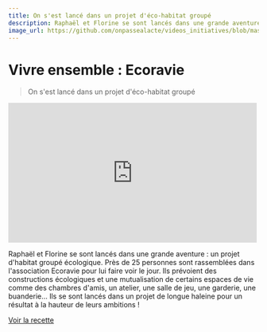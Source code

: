 ```yaml
---
title: On s'est lancé dans un projet d'éco-habitat groupé
description: Raphaël et Florine se sont lancés dans une grande aventure : un projet d'habitat groupé écologique. Près de 25 personnes sont rassemblées dans l'association Ecoravie pour lui faire voir le jour. 
image_url: https://github.com/onpassealacte/videos_initiatives/blob/master/media/ecoravie.jpg
---
```


# Vivre ensemble : Ecoravie

> On s'est lancé dans un projet d'éco-habitat groupé

<iframe src="https://player.vimeo.com/video/123003196" width="500" height="281" frameborder="0" webkitallowfullscreen mozallowfullscreen allowfullscreen></iframe>

Raphaël et Florine se sont lancés dans une grande aventure : un projet d'habitat groupé écologique. Près de 25 personnes sont rassemblées dans l'association Ecoravie pour lui faire voir le jour. Ils prévoient des constructions écologiques et une mutualisation de certains espaces de vie comme des chambres d'amis, un atelier, une salle de jeu, une garderie, une buanderie... Ils se sont lancés dans un projet de longue haleine pour un résultat à la hauteur de leurs ambitions !

[Voir la recette](http://www.onpassealacte.fr/recettes_coup_de_coeur_en_savoir_plus.php?r=1792)



